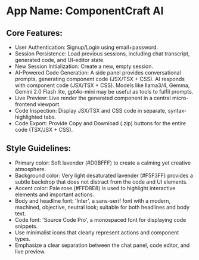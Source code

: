 # **App Name**: ComponentCraft AI

## Core Features:

- User Authentication: Signup/Login using email+password.
- Session Persistence: Load previous sessions, including chat transcript, generated code, and UI-editor state.
- New Session Initialization: Create a new, empty session.
- AI-Powered Code Generation: A side panel provides conversational prompts, generating component code (JSX/TSX + CSS).  AI responds with component code (JSX/TSX + CSS). Models like llama3/4, Gemma, Gemini 2.0 Flash lite, gpt4o-mini may be useful as tools to fulfil prompts.
- Live Preview: Live render the generated component in a central micro-frontend viewport.
- Code Inspection: Display JSX/TSX and CSS code in separate, syntax-highlighted tabs.
- Code Export: Provide Copy and Download (.zip) buttons for the entire code (TSX/JSX + CSS).

## Style Guidelines:

- Primary color: Soft lavender (#D0BFFF) to create a calming yet creative atmosphere.
- Background color: Very light desaturated lavender (#F5F3FF) provides a subtle backdrop that does not distract from the code and UI elements.
- Accent color: Pale rose (#FFD8E8) is used to highlight interactive elements and important actions.
- Body and headline font: 'Inter', a sans-serif font with a modern, machined, objective, neutral look; suitable for both headlines and body text.
- Code font: 'Source Code Pro', a monospaced font for displaying code snippets.
- Use minimalist icons that clearly represent actions and component types.
- Emphasize a clear separation between the chat panel, code editor, and live preview.